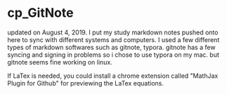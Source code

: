 # cp_GitNote

updated on August 4, 2019.
I put my study markdown notes pushed onto here to sync with different systems and computers. 
I used a few different types of markdown softwares such as gitnote, typora.
gitnote has a few syncing and signing in problems so i chose to use typora on my mac.
but gitnote seems fine working on linux.

If LaTex is needed, you could install a chrome extension called "MathJax Plugin for Github" for previewing the LaTex equations. 
